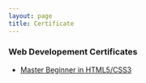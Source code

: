 ```yaml
---
layout: page
title: Certificate
---
```


### Web Developement Certificates
  - [Master Beginner in HTML5/CSS3](https://drive.google.com/open?id=1iTiwihtMRZMsZIRKhquhl8tYgh8XIurf)
